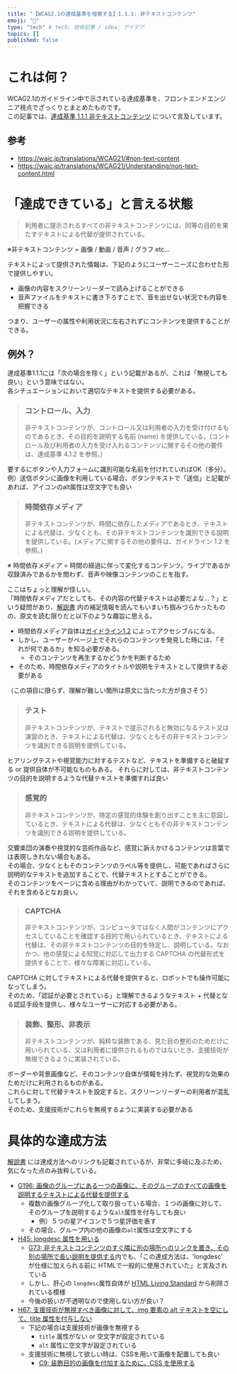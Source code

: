 ```yaml
---
title: "【WCAG2.1の達成基準を咀嚼する】1.1.1: 非テキストコンテンツ"
emoji: "👻"
type: "tech" # tech: 技術記事 / idea: アイデア
topics: []
published: false
---
```

# これは何？
WCAG2.1のガイドライン中で示されている達成基準を、フロントエンドエンジニア視点でざっくりとまとめたものです。  
この記事では、[達成基準 1.1.1 非テキストコンテンツ](https://waic.jp/translations/WCAG21/#non-text-content) について言及しています。

## 参考
- https://waic.jp/translations/WCAG21/#non-text-content
- https://waic.jp/translations/WCAG21/Understanding/non-text-content.html


# 「達成できている」と言える状態
> 利用者に提示されるすべての非テキストコンテンツには、同等の目的を果たすテキストによる代替が提供されている。

※非テキストコンテンツ = 画像 / 動画 / 音声 / グラフ etc...  

テキストによって提供された情報は、下記のようにユーザーニーズに合わせた形で提供しやすい。
- 画像の内容をスクリーンリーダーで読み上げることができる
- 音声ファイルをテキストに書き下ろすことで、音を出せない状況でも内容を把握できる

つまり、ユーザーの属性や利用状況に左右されずにコンテンツを提供することができる。

## 例外？
達成基準1.1.1には「次の場合を除く」という記載があるが、これは「無視しても良い」という意味ではない。  
各シチュエーションにおいて適切なテキストを提供する必要がある。
> ### コントロール、入力
> 非テキストコンテンツが、コントロール又は利用者の入力を受け付けるものであるとき、その目的を説明する名前 (name) を提供している。(コントロール及び利用者の入力を受け入れるコンテンツに関するその他の要件は、達成基準 4.1.2 を参照。)

要するにボタンや入力フォームに識別可能な名前を付けれていればOK（多分）。  
例）送信ボタンに画像を利用している場合、ボタンテキストで「送信」と記載があれば、アイコンのalt属性は空文字でも良い

> ### 時間依存メディア 
> 非テキストコンテンツが、時間に依存したメディアであるとき、テキストによる代替は、少なくとも、その非テキストコンテンツを識別できる説明を提供している。(メディアに関するその他の要件は、ガイドライン 1.2 を参照。)

※ 時間依存メディア = 時間の経過に伴って変化するコンテンツ。ライブであるか収録済みであるかを問わず、音声や映像コンテンツのことを指す。  

ここはちょっと理解が怪しい。  
「時間依存メディアだとしても、その内容の代替テキストは必要だよな...？」という疑問があり、[解説書](https://waic.jp/translations/WCAG21/Understanding/non-text-content.html)
内の補足情報を読んでもいまいち掴みづらかったものの、原文を読む限りだと以下のような趣旨に思える。
- 時間依存メディア自体は[ガイドライン1.2](https://waic.jp/translations/WCAG21/Understanding/time-based-media.html)
によってアクセシブルになる。  
- しかし、ユーザーがページ上でそれらのコンテンツを発見した時には、「それが何であるか」を知る必要がある。  
  - そのコンテンツを再生するかどうかを判断するため
- そのため、時間依存メディアのタイトルや説明をテキストとして提供する必要がある

（この項目に限らず、理解が難しい箇所は原文に当たった方が良さそう）

> ### テスト 
> 非テキストコンテンツが、テキストで提示されると無効になるテスト又は演習のとき、テキストによる代替は、少なくともその非テキストコンテンツを識別できる説明を提供している。

ヒアリングテストや視覚能力に対するテストなど、テキストを準備すると破綻する or 提供自体が不可能なものもある。
それらに対しては、非テキストコンテンツの目的を説明するような代替テキストを準備すれば良い

> ### 感覚的 
> 非テキストコンテンツが、特定の感覚的体験を創り出すことを主に意図しているとき、テキストによる代替は、少なくともその非テキストコンテンツを識別できる説明を提供している。

交響楽団の演奏や視覚的な芸術作品など、感覚に訴えかけるコンテンツは言葉では表現しきれない場合もある。  
その場合、少なくともそのコンテンツのラベル等を提供し、可能であればさらに説明的なテキストを追加することで、代替テキストとすることができる。  
そのコンテンツをページに含める理由がわかっていて、説明できるのであれば、それを含めるとなお良い。

> ### CAPTCHA
>非テキストコンテンツが、コンピュータではなく人間がコンテンツにアクセスしていることを確認する目的で用いられているとき、テキストによる代替は、その非テキストコンテンツの目的を特定し、説明している。なおかつ、他の感覚による知覚に対応して出力する CAPTCHA の代替形式を提供することで、様々な障害に対応している。

CAPTCHA に対してテキストによる代替を提供すると、ロボットでも操作可能になってしまう。  
そのため、「認証が必要とされている」と理解できるようなテキスト + 代替となる認証手段を提供し、様々なユーザーに対応する必要がある。

> ### 装飾、整形、非表示
> 非テキストコンテンツが、純粋な装飾である、見た目の整形のためだけに用いられている、又は利用者に提供されるものではないとき、支援技術が無視できるように実装されている。

ボーダーや背景画像など、そのコンテンツ自体が情報を持たず、視覚的な効果のためだけに利用されるものがある。  
これらに対して代替テキストを設定すると、スクリーンリーダーの利用者が混乱してしまう。  
そのため、支援技術がこれらを無視するように実装する必要がある

# 具体的な達成方法
[解説書](https://waic.jp/translations/WCAG21/Understanding/non-text-content.html)
には達成方法へのリンクも記載されているが、非常に多岐に及ぶため、気になった点のみ抜粋している。

- [G196: 画像のグループにある一つの画像に、そのグループのすべての画像を説明するテキストによる代替を提供する](https://waic.jp/translations/WCAG21/Understanding/non-text-content.html)
  - 複数の画像グループ化して取り扱っている場合、１つの画像に対して、そのグループを説明するような`alt`属性を付与しても良い
    - 例）５つの星アイコンで５つ星評価を表す
  - その場合、グループ内の他の画像の`alt`属性は空文字にする
- [H45: longdesc 属性を用いる](https://waic.jp/docs/WCAG21/Techniques/html/H45)
  - [G73: 非テキストコンテンツのすぐ隣に別の場所へのリンクを置き、その別の場所で長い説明を提供する](https://waic.jp/translations/WCAG21/Techniques/general/G73)内でも、「この達成方法は、'longdesc’ が仕様に加えられる前に HTMLで一般的に使用されていた」と言及されている
  - しかし、肝心の `longdesc`属性自体が [HTML Living Standard](https://html.spec.whatwg.org/multipage/embedded-content.html#the-img-element) から削除されている模様
  - 今後の扱いが不透明なので使用しない方が良い？
- [H67: 支援技術が無視すべき画像に対して、img 要素の alt テキストを空にして、title 属性を付与しない](https://waic.jp/docs/WCAG21/Techniques/html/H67)
  - 下記の場合は支援技術が画像を無視する
    - `title` 属性がない or 空文字が設定されている
    - `alt` 属性に空文字が設定されている
  - 支援技術に無視して欲しい時は、CSSを用いて画像を配置しても良い 
    - [C9: 装飾目的の画像を付加するために、CSS を使用する](https://waic.jp/docs/WCAG21/Techniques/css/C9)
















